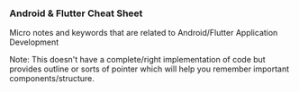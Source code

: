 ### Android & Flutter Cheat Sheet
Micro notes and keywords that are related to Android/Flutter Application Development 

Note: This doesn't have a complete/right implementation of code but provides outline or sorts of pointer which will help you remember important components/structure.

